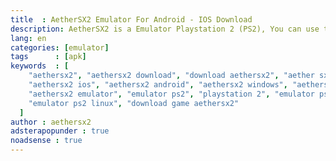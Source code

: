 ```yaml
---
title  : AetherSX2 Emulator For Android - IOS Download
description: AetherSX2 is a Emulator Playstation 2 (PS2), You can use the aethersx2 emulator for Android, IOS, Windows, MAC and Linux.
lang: en
categories: [emulator]
tags      : [apk]
keywords  : [
    "aethersx2", "aethersx2 download", "download aethersx2", "aether sx2", "emulator playstation 2", "download game ps2",
    "aethersx2 ios", "aethersx2 android", "aethersx2 windows", "aethersx2 linux", "aethersx2 mac", "aethersx2 iphone", 
    "aethersx2 emulator", "emulator ps2", "playstation 2", "emulator ps2 android",
    "emulator ps2 linux", "download game aethersx2"
  ]
author : aethersx2
adsterapopunder : true
noadsense : true
---
```



